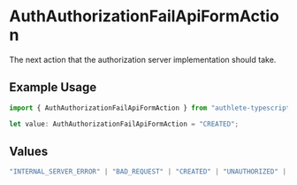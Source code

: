 # AuthAuthorizationFailApiFormAction

The next action that the authorization server implementation should take.

## Example Usage

```typescript
import { AuthAuthorizationFailApiFormAction } from "authlete-typescript-sdk/models/operations";

let value: AuthAuthorizationFailApiFormAction = "CREATED";
```

## Values

```typescript
"INTERNAL_SERVER_ERROR" | "BAD_REQUEST" | "CREATED" | "UNAUTHORIZED" | "FORBIDDEN" | "JSON" | "JWT" | "OK"
```